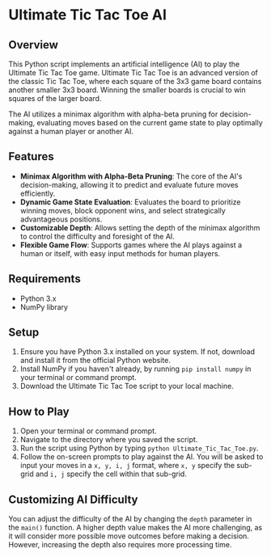 # Ultimate Tic Tac Toe AI

## Overview

This Python script implements an artificial intelligence (AI) to play the Ultimate Tic Tac Toe game. Ultimate Tic Tac Toe is an advanced version of the classic Tic Tac Toe, where each square of the 3x3 game board contains another smaller 3x3 board. Winning the smaller boards is crucial to win squares of the larger board.

The AI utilizes a minimax algorithm with alpha-beta pruning for decision-making, evaluating moves based on the current game state to play optimally against a human player or another AI.

## Features

- **Minimax Algorithm with Alpha-Beta Pruning**: The core of the AI's decision-making, allowing it to predict and evaluate future moves efficiently.
- **Dynamic Game State Evaluation**: Evaluates the board to prioritize winning moves, block opponent wins, and select strategically advantageous positions.
- **Customizable Depth**: Allows setting the depth of the minimax algorithm to control the difficulty and foresight of the AI.
- **Flexible Game Flow**: Supports games where the AI plays against a human or itself, with easy input methods for human players.

## Requirements

- Python 3.x
- NumPy library

## Setup

1. Ensure you have Python 3.x installed on your system. If not, download and install it from the official Python website.
2. Install NumPy if you haven't already, by running `pip install numpy` in your terminal or command prompt.
3. Download the Ultimate Tic Tac Toe script to your local machine.

## How to Play

1. Open your terminal or command prompt.
2. Navigate to the directory where you saved the script.
3. Run the script using Python by typing `python Ultimate_Tic_Tac_Toe.py`.
4. Follow the on-screen prompts to play against the AI. You will be asked to input your moves in a `x, y, i, j` format, where `x, y` specify the sub-grid and `i, j` specify the cell within that sub-grid.

## Customizing AI Difficulty

You can adjust the difficulty of the AI by changing the `depth` parameter in the `main()` function. A higher depth value makes the AI more challenging, as it will consider more possible move outcomes before making a decision. However, increasing the depth also requires more processing time.
